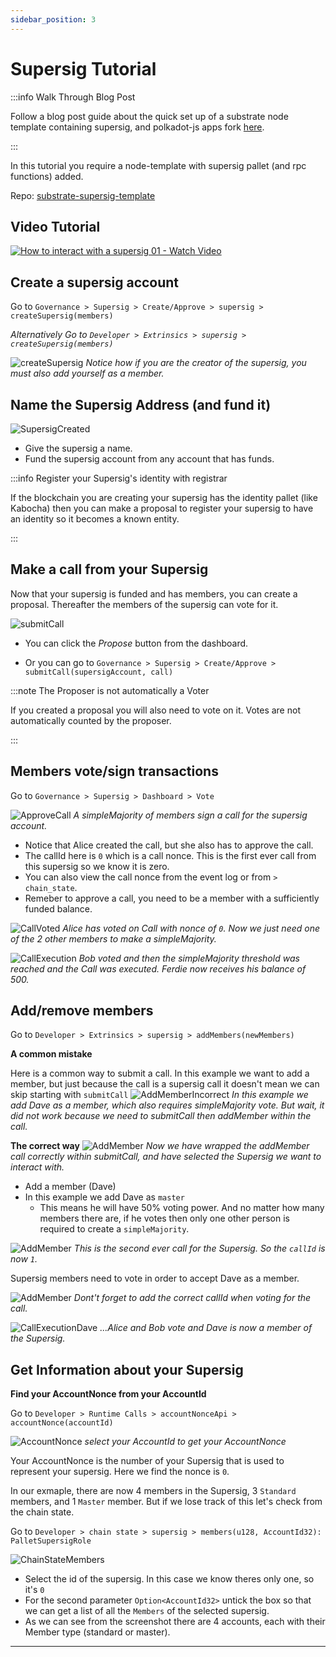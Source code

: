 ```yaml
---
sidebar_position: 3
---
```


# Supersig Tutorial

:::info Walk Through Blog Post

Follow a blog post guide about the quick set up of a substrate node template containing supersig, and polkadot-js apps fork [here](https://decentration.medium.com/setup-for-running-and-testing-supersig-m3-bc1ddfc25f43).

:::

In this tutorial you require a node-template with supersig pallet (and rpc functions) added.

Repo: [substrate-supersig-template](https://github.com/decentration/substrate-supersig-template.git)


## Video Tutorial

[![How to interact with a supersig 01 - Watch Video](/img/screenshots/video-image-supersig.png)](https://www.loom.com/share/dbcaa6319b1a4644aacb709aa0e38783)




## Create a supersig account

Go to `Governance > Supersig > Create/Approve > supersig > createSupersig(members)`

_Alternatively Go to `Developer > Extrinsics > supersig > createSupersig(members)`_

![createSupersig](/img/screenshots/createSupersig.png)
_Notice how if you are the creator of the supersig, you must also add yourself as a member._ 

## Name the Supersig Address (and fund it)

![SupersigCreated](/img/screenshots/SupersigCreated.png)

- Give the supersig a name.
- Fund the supersig account from any account that has funds. 

:::info Register your Supersig's identity with registrar

If the blockchain you are creating your supersig has the identity pallet (like Kabocha) then you can make a proposal to register your supersig to have an identity so it becomes a known entity. 

:::


## Make a call from your Supersig

Now that your supersig is funded and has members, you can create a proposal. Thereafter the members of the supersig can vote for it.  

![submitCall](/img/screenshots/submitCall.png)

- You can click the _Propose_ button from the dashboard. 

- Or you can go to `Governance > Supersig > Create/Approve > submitCall(supersigAccount, call)`

:::note The Proposer is not automatically a Voter

If you created a proposal you will also need to vote on it. Votes are not automatically counted by the proposer. 

:::
## Members vote/sign transactions

Go to `Governance > Supersig > Dashboard > Vote`

![ApproveCall](/img/screenshots/ApproveCall.png)
_A simpleMajority of members sign a call for the supersig account._ 

- Notice that Alice created the call, but she also has to approve the call. 
- The callId here is `0` which is a call nonce. This is the first ever call from this supersig so we know it is zero. 
- You can also view the call nonce from the event log or from  `> chain_state`. 
- Remeber to approve a call, you need to be a member with a sufficiently funded balance. 

![CallVoted](/img/screenshots/CallVoted.png)
_Alice has voted on Call with nonce of `0`. Now we just need one of the 2 other members to make a simpleMajority._


![CallExecution](/img/screenshots/CallExecution.png)
_Bob voted and then the simpleMajority threshold was reached and the Call was executed. Ferdie now receives his balance of 500._


## Add/remove members

Go to `Developer > Extrinsics > supersig > addMembers(newMembers)`

**A common mistake**

Here is a common way to submit a call. In this example we want to add a member, but just because the call is a supersig call it doesn't mean we can skip starting with `submitCall`
![AddMemberIncorrect](/img/screenshots/AddMemberIncorrect.png)
_In this example we add Dave as a member, which also requires simpleMajority vote. But wait, it did not work because we need to submitCall then addMember within the call._

**The correct way**
![AddMember](/img/screenshots/AddMember.png)
_Now we have wrapped the addMember call correctly within submitCall, and have selected the Supersig we want to interact with._

- Add a member (Dave)
- In this example we add Dave as `master`
  - This means he will have 50% voting power. And no matter how many members there are, if he votes then only one other person is required to create a `simpleMajority`.

![AddMember](/img/screenshots/AddMemberCallSubmitted.png)
_This is the second ever call for the Supersig. So the `callId` is now `1`._

Supersig members need to vote in order to accept Dave as a member. 

![AddMember](/img/screenshots/ApproveCallNewId.png)
_Dont't forget to add the correct callId when voting for the call._

![CallExecutionDave](/img/screenshots/CallExecutionDave.png)
_...Alice and Bob vote and Dave is now a member of the Supersig._ 


## Get Information about your Supersig

**Find your AccountNonce from your AccountId**

Go to `Developer > Runtime Calls > accountNonceApi > accountNonce(accountId)`

![AccountNonce](/img/screenshots/AccountNonce.png)
_select your AccountId to get your AccountNonce_

Your AccountNonce is the number of your Supersig that is used to represent your supersig. Here we find the nonce is `0`.

In our exmaple, there are now 4 members in the Supersig, 3 `Standard` members, and 1 `Master` member. But if we lose track of this let's check from the chain state. 

Go to `Developer > chain state > supersig > members(u128, AccountId32): PalletSupersigRole`

![ChainStateMembers](/img/screenshots/ChainStateMembers.png)

- Select the id of the supersig. In this case we know theres only one, so it's `0`
- For the second parameter `Option<AccountId32>` untick the box so that we can get a list of all the `Members` of the selected supersig.
- As we can see from the screenshot there are 4 accounts, each with their Member type (standard or master). 

---
